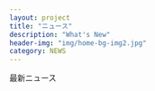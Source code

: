 ```yaml
---
layout: project
title: "ニュース"
description: "What's New"
header-img: "img/home-bg-img2.jpg"
category: NEWS
---
```

最新ニュース